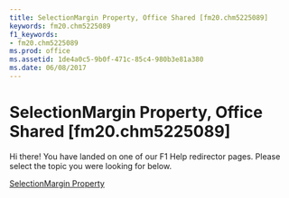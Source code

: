 ```yaml
---
title: SelectionMargin Property, Office Shared [fm20.chm5225089]
keywords: fm20.chm5225089
f1_keywords:
- fm20.chm5225089
ms.prod: office
ms.assetid: 1de4a0c5-9b0f-471c-85c4-980b3e81a380
ms.date: 06/08/2017
---
```



# SelectionMargin Property, Office Shared [fm20.chm5225089]

Hi there! You have landed on one of our F1 Help redirector pages. Please select the topic you were looking for below.

[SelectionMargin Property](http://msdn.microsoft.com/library/1e86e761-7427-e6a2-0b66-887bf89f9fa7%28Office.15%29.aspx)


